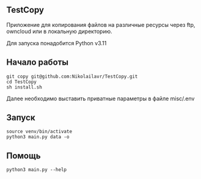 ## TestCopy

Приложение для копирования файлов на различные ресурсы через ftp, owncloud или в локальную директорию.

Для запуска понадобится Python v3.11

## Начало работы
<!-- termynal -->

```
git copy git@github.com:Nikolailavr/TestCopy.git
cd TestCopy
sh install.sh
```

Далее необходимо выставить приватные параметры в файле misc/.env

## Запуск
<!-- termynal -->

```
source venv/bin/activate
python3 main.py data -o
```

## Помощь
<!-- termynal -->

```
python3 main.py --help
```
